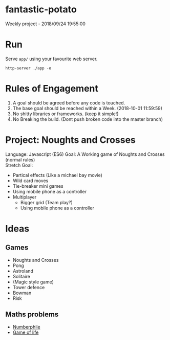 # fantastic-potato
Weekly project - 2018/09/24 19:55:00

# Run
Serve `app/` using your favourite web server.

`http-server ./app -o`

# Rules of Engagement
1. A goal should be agreed before any code is touched.
2. The base goal should be reached within a Week. (2018-10-01 11:59:59)
3. No shitty libraries or frameworks. (keep it simple!)
4. No Breaking the build. (Dont push broken code into the master branch)

# Project: Noughts and Crosses
Language: Javascript (ES6)
Goal: A Working game of Noughts and Crosses (normal rules)  
Stretch Goal:
* Partical effects (Like a michael bay movie)
* Wild card moves
* Tie-breaker mini games
* Using mobile phone as a controller
* Multiplayer
  * Bigger grid (Team play?)
  * Using mobile phone as a controller

# Ideas

## Games
* Noughts and Crosses
* Pong
* Astroland
* Solitaire
* (Magic style game)
* Tower defence
* Bowman
* Risk

## Maths problems
* [Numberphile](https://www.youtube.com/user/numberphile/videos)
* [Game of life](https://en.wikipedia.org/wiki/Conway's_Game_of_Life)

